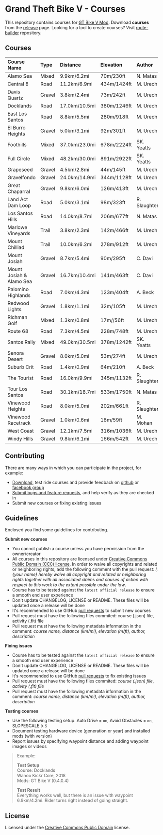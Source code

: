 # Grand Theft Bike V - Courses
 
This repository contains courses for [GT Bike V Mod](https://de.gta5-mods.com/scripts/gt-bike-v). Download **courses** from the [release](https://github.com/gtbikev/courses/releases) page. Looking for a tool to create courses? Visit [route-builder](https://github.com/gtbikev/route-builder) repository.

## Courses

| Course Name              | Type   | Distance      | Elevation   | Author       |
| :----------------------- | :----- | :------------ | :---------- | :----------- |
| Alamo Sea                | Mixed  | 9.9km/6.2mi   | 70m/230ft   | N. Matas     |
| Central 8                | Road   | 11.2km/6.9mi  | 434m/1424ft | M. Urech     |
| Davis Quartz             | Gravel | 3.8km/2.4mi   | 73m/242ft   | M. Urech     |
| Docklands                | Road   | 17.0km/10.5mi | 380m/1246ft | M. Urech     |
| East Los Santos          | Road   | 8.8km/5.5mi   | 280m/918ft  | M. Urech     |
| El Burro Heights         | Gravel | 5.0km/3.1mi   | 92m/301ft   | M. Urech     |
| Foothills                | Mixed  | 37.0km/23.0mi | 678m/2224ft | SK. Yeatts   |
| Full Circle              | Mixed  | 48.2km/30.0mi | 891m/2922ft | SK. Yeatts   |
| Grapeseed                | Gravel | 4.5km/2.8mi   | 44m/145ft   | M. Urech     |
| Gravelfondo              | Gravel | 24.0km/14.9mi | 344m/1128ft | M. Urech     |
| Great Chaparral          | Gravel | 9.8km/6.0mi   | 126m/413ft  | M. Urech     |
| Land Act Dam Loop        | Road   | 5.0km/3.1mi   | 98m/323ft   | R. Slaughter |
| Los Santos Hills         | Road   | 14.0km/8.7mi  | 206m/677ft  | N. Matas     |
| Marlowe Vineyards        | Trail  | 3.8km/2.3mi   | 142m/466ft  | M. Urech     |
| Mount Chilliad           | Trail  | 10.0km/6.2mi  | 278m/912ft  | M. Urech     |
| Mount Josiah             | Gravel | 8.7km/5.4mi   | 90m/295ft   | C. Davi      |
| Mount Josiah & Alamo Sea | Gravel | 16.7km/10.4mi | 141m/463ft  | C. Davi      |
| Palomino Highlands       | Road   | 7.0km/4.3mi   | 123m/404ft  | A. Beck      |
| Redwood Lights           | Gravel | 1.8km/1.1mi   | 32m/105ft   | M. Urech     |
| Richman Golf             | Mixed  | 1.3km/0.8mi   | 17m//56ft   | M. Urech     |
| Route 68                 | Road   | 7.3km/4.5mi   | 228m/748ft  | M. Urech     |
| Santos Rally             | Mixed  | 49.0km/30.5mi | 378m/1242ft | SK. Yeatts   |
| Senora Desert            | Gravel | 8.0km/5.0mi   | 53m/274ft   | M. Urech     |
| Suburb Crit              | Road   | 1.4km/0.9mi   | 64m/210ft   | A. Beck      |
| The Tourist              | Road   | 16.0km/9.9mi  | 345m/1132ft | R. Slaughter |
| Tour Los Santos          | Road   | 30.1km/18.7mi | 533m/1750ft | N. Matas     |
| Vinewood Heights         | Road   | 8.0km/5.0mi   | 202m/661ft  | R. Slaughter |
| Vinewood Racetrack       | Gravel | 1.0km/0.6mi   | 18m/59ft    | M. Mohan     |
| West Coast               | Gravel | 12.1km/7.5mi  | 316m/1036ft | M. Urech     |
| Windy Hills              | Gravel | 9.8km/6.1mi   | 166m/542ft  | M. Urech     |

## Contributing

There are many ways in which you can participate in the project, for example:

* [Download](https://github.com/gtbikev/courses/releases), test ride courses and provide feedback on [github](https://github.com/gtbikev/courses/issues?q=is%3Aissue+is%3Aopen+label%3Averify) or [facebook group](https://www.facebook.com/groups/1089053124812221/)
* [Submit bugs and feature requests](https://github.com/gtbikev/courses/issues), and help verify as they are checked in
* Submit new courses or fixing existing issues

## Guidelines

Enclosed you find some guidelines for contributing.

**Submit new courses**

* You cannot publish a course unless you have permission from the owner/creator
* All courses in this repository are licensed under [Creative Commons Public Domain (CC0) license](https://creativecommons.org/share-your-work/public-domain/cc0/). In order to waive all copyrights and related or neighboring rights, add the following comment with the pull request: *I, {your name} hereby waive all copyright and related or neighboring rights together with all associated claims and causes of action with respect to this work to the extent possible under the law*.
* Course has to be tested against the `latest official release` to ensure a smooth end user experience
* Don't update CHANGELOG, LICENSE or README. These files will be updated once a release will be done
* It's recommended to use GitHub [pull requests](https://help.github.com/en/github/collaborating-with-issues-and-pull-requests/about-pull-requests) to submit new courses
* Pull request must have the following files commited: course (.json) file, activity (.fit) file
* Pull request must have the following metadata information in the comment: *course name, distance (km/mi), elevation (m/ft), author, description*

**Fixing issues**

* Course has to be tested against the `latest official release` to ensure a smooth end user experience
* Don't update CHANGELOG, LICENSE or README. These files will be updated once a release will be done
* It's recommended to use GitHub [pull requests](https://help.github.com/en/github/collaborating-with-issues-and-pull-requests/about-pull-requests) to fix existing issues
* Pull request must have the following files commited: *course (.json) file*, *activity (.fit) file*
* Pull request must have the following metadata information in the comment: *course name, distance (km/mi), elevation (m/ft), author, description*

**Testing courses**

* Use the following testing setup: Auto Drive = `on`, Avoid Obstacles = `on`, SLOPESCALE `0.5`
* Document testing hardware device (generation or year) and installed mods (with version)
* Report issues by specifying waypoint distance and adding waypoint images or videos

> Example:
> 
> **Test Setup**  
> Course: Docklands  
> Wahoo Kickr Core, 2018  
> Mods: GT Bike V (0.4.0.4) 
> 
> **Test Result**  
> Everything works well, but there is an issue with waypoint 6.9km/4.2mi. Rider turns right instead of going straight.

## License

Licensed under the [Creative Commons Public Domain](https://creativecommons.org/share-your-work/public-domain/cc0/) license.
